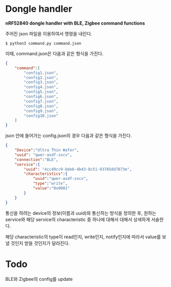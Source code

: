 # Dongle handler
**nRF52840 dongle handler with BLE, Zigbee command functions**

주어진 json 파일을 이용하여서 명령을 내린다.

``` shell
$ python3 command.py command.json
```

이때, command.json은 다음과 같은 형식을 가진다.

``` json
{
    "command":[
        "config1.json", 
        "config2.json", 
        "config3.json", 
        "config4.json", 
        "config5.json", 
        "config6.json", 
        "config7.json", 
        "config8.json", 
        "config9.json", 
        "config10.json"
    ]
}
```

json 안에 들어가는 config.json의 경우 다음과 같은 형식을 가진다.

``` json
{
    "Device":"Ultra Thin Wafer",
    "uuid": "qwer-asdf-zxcv",
    "connection":"BLE",
    "service":{
        "uuid": "4cc49cc9-bde6-4b43-8c51-93785dd7873e",
        "characteristics":{
            "uuid":"qwer-asdf-zxcv",
            "type":"write",
            "value":"0x0001"
        }
    }
}
```

통신을 하려는 device의 정보(이름과 uuid)와 통신하는 방식을 정의한 후, 원하는 service와 해당 service의 characteristic 중 하나에 대해서 대해서 상세하게 서술한다.

해당 characteristic의 type이 read인지, write인지, notify인지에 따라서 value를 보낼 것인지 받을 것인지가 달라진다.

# Todo
BLE와 Zigbee의 config를 update
